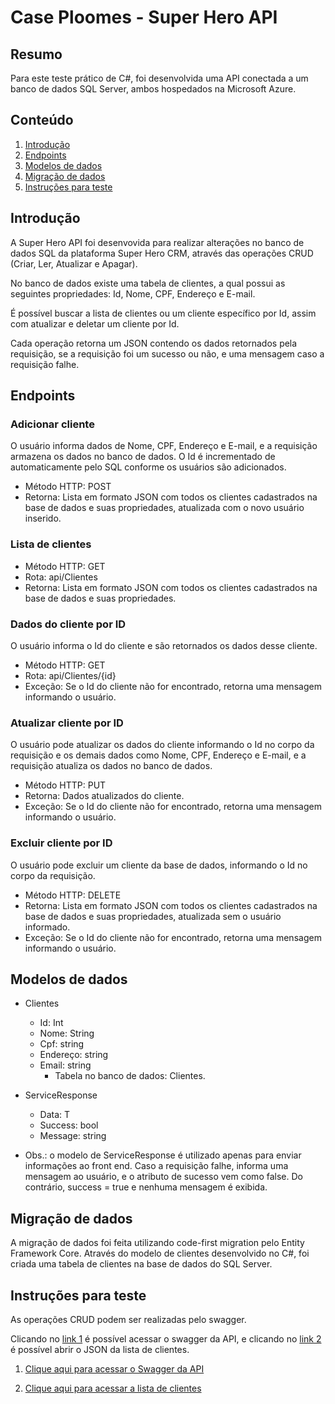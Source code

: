 # Case Ploomes - Super Hero API

## Resumo
Para este teste prático de C#, foi desenvolvida uma API conectada a um banco de dados SQL Server, ambos hospedados na Microsoft Azure.

## Conteúdo

1. [Introdução](#introdução)    
2. [Endpoints](#endpoints)   
3. [Modelos de dados](#modelos-de-dados)
4. [Migração de dados](#migração-de-dados)    
5. [Instruções para teste](#instruções-para-teste)

## Introdução
A Super Hero API foi desenvovida para realizar alterações no banco de dados SQL da plataforma Super Hero CRM, através das operações CRUD (Criar, Ler, Atualizar e Apagar).

No banco de dados existe uma tabela de clientes, a qual possui as seguintes propriedades: Id, Nome, CPF, Endereço e E-mail.

É possível buscar a lista de clientes ou um cliente específico por Id, assim com atualizar e deletar um cliente por Id.

Cada operação retorna um JSON contendo os dados retornados pela requisição, se a requisição foi um sucesso ou não, e uma mensagem caso a requisição falhe.

## Endpoints

### Adicionar cliente

O usuário informa dados de Nome, CPF, Endereço e E-mail, e a requisição armazena os dados no banco de dados.
O Id é incrementado de automaticamente pelo SQL conforme os usuários são adicionados.

- Método HTTP: POST
- Retorna: Lista em formato JSON com todos os clientes cadastrados na base de dados e suas propriedades, atualizada com o novo usuário inserido.

### Lista de clientes

- Método HTTP: GET
- Rota: api/Clientes
- Retorna: Lista em formato JSON com todos os clientes cadastrados na base de dados e suas propriedades.

### Dados do cliente por ID

O usuário informa o Id do cliente e são retornados os dados desse cliente.

- Método HTTP: GET
- Rota: api/Clientes/{id}
- Exceção: Se o Id do cliente não for encontrado, retorna uma mensagem informando o usuário.


### Atualizar cliente por ID

O usuário pode atualizar os dados do cliente informando o Id no corpo da requisição e os demais dados como Nome, CPF, Endereço e E-mail, e a requisição atualiza os dados no banco de dados.

- Método HTTP: PUT
- Retorna: Dados atualizados do cliente.
- Exceção: Se o Id do cliente não for encontrado, retorna uma mensagem informando o usuário.

### Excluir cliente por ID

O usuário pode excluir um cliente da base de dados, informando o Id no corpo da requisição.

- Método HTTP: DELETE
- Retorna: Lista em formato JSON com todos os clientes cadastrados na base de dados e suas propriedades, atualizada sem o usuário informado.
- Exceção: Se o Id do cliente não for encontrado, retorna uma mensagem informando o usuário.

## Modelos de dados

- Clientes
    - Id: Int
    - Nome: String
    - Cpf: string
    - Endereço: string
    - Email: string
        - Tabela no banco de dados: Clientes.

- ServiceResponse
    - Data: T
    - Success: bool
    - Message: string

- Obs.: o modelo de ServiceResponse é utilizado apenas para enviar informações ao front end. Caso a requisição falhe, informa uma mensagem ao usuário, e o atributo de sucesso vem como false. Do contrário, success = true e nenhuma mensagem é exibida.

## Migração de dados

A migração de dados foi feita utilizando code-first migration pelo Entity Framework Core. Através do modelo de clientes desenvolvido no C#, foi criada uma tabela de clientes na base de dados do SQL Server.

## Instruções para teste

As operações CRUD podem ser realizadas pelo swagger.

Clicando no [link 1](https://caseploomes-api.azurewebsites.net/api/clientes) é possível acessar o swagger da API, e clicando no [link 2](https://caseploomes-api.azurewebsites.net/api/clientes) é possível abrir o JSON da lista de clientes.

1. [Clique aqui para acessar o Swagger da API](https://caseploomes-api.azurewebsites.net/api/clientes)

2. [Clique aqui para acessar a lista de clientes](https://caseploomes-api.azurewebsites.net/api/clientes)




    





